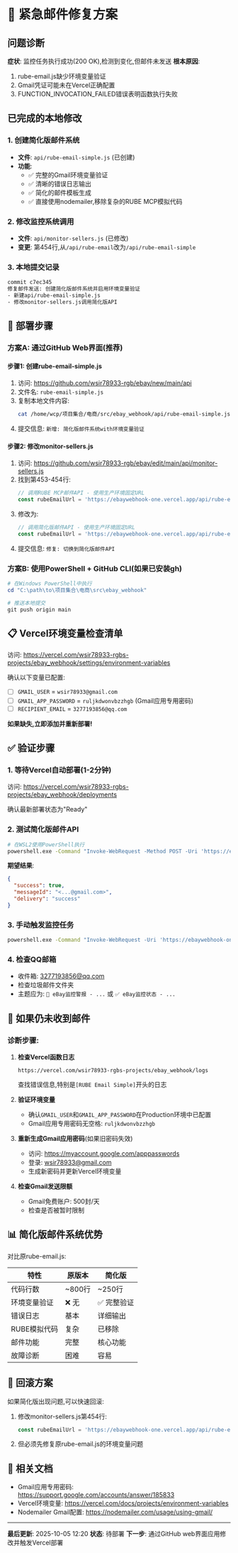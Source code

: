 # 🚨 紧急邮件修复方案

## 问题诊断

**症状**: 监控任务执行成功(200 OK),检测到变化,但邮件未发送
**根本原因**:
1. rube-email.js缺少环境变量验证
2. Gmail凭证可能未在Vercel正确配置
3. FUNCTION_INVOCATION_FAILED错误表明函数执行失败

## 已完成的本地修改

### 1. 创建简化版邮件系统
- **文件**: `api/rube-email-simple.js` (已创建)
- **功能**:
  - ✅ 完整的Gmail环境变量验证
  - ✅ 清晰的错误日志输出
  - ✅ 简化的邮件模板生成
  - ✅ 直接使用nodemailer,移除复杂的RUBE MCP模拟代码

### 2. 修改监控系统调用
- **文件**: `api/monitor-sellers.js` (已修改)
- **变更**: 第454行,从`/api/rube-email`改为`/api/rube-email-simple`

### 3. 本地提交记录
```bash
commit c7ec345
修复邮件发送: 创建简化版邮件系统并启用环境变量验证
- 新建api/rube-email-simple.js
- 修改monitor-sellers.js调用简化版API
```

## 🔧 部署步骤

### 方案A: 通过GitHub Web界面(推荐)

#### 步骤1: 创建rube-email-simple.js

1. 访问: https://github.com/wsir78933-rgb/ebay/new/main/api
2. 文件名: `rube-email-simple.js`
3. 复制本地文件内容:
   ```bash
   cat /home/wcp/项目集合/电商/src/ebay_webhook/api/rube-email-simple.js
   ```
4. 提交信息: `新增: 简化版邮件系统with环境变量验证`

#### 步骤2: 修改monitor-sellers.js

1. 访问: https://github.com/wsir78933-rgb/ebay/edit/main/api/monitor-sellers.js
2. 找到第453-454行:
   ```javascript
   // 调用RUBE MCP邮件API - 使用生产环境固定URL
   const rubeEmailUrl = 'https://ebaywebhook-one.vercel.app/api/rube-email';
   ```
3. 修改为:
   ```javascript
   // 调用简化版邮件API - 使用生产环境固定URL
   const rubeEmailUrl = 'https://ebaywebhook-one.vercel.app/api/rube-email-simple';
   ```
4. 提交信息: `修复: 切换到简化版邮件API`

### 方案B: 使用PowerShell + GitHub CLI(如果已安装gh)

```powershell
# 在Windows PowerShell中执行
cd "C:\path\to\项目集合\电商\src\ebay_webhook"

# 推送本地提交
git push origin main
```

## 📋 Vercel环境变量检查清单

访问: https://vercel.com/wsir78933-rgbs-projects/ebay_webhook/settings/environment-variables

确认以下变量已配置:

- [ ] `GMAIL_USER` = `wsir78933@gmail.com`
- [ ] `GMAIL_APP_PASSWORD` = `ruljkdwonvbzzhgb` (Gmail应用专用密码)
- [ ] `RECIPIENT_EMAIL` = `3277193856@qq.com`

**如果缺失,立即添加并重新部署!**

## ✅ 验证步骤

### 1. 等待Vercel自动部署(1-2分钟)

访问: https://vercel.com/wsir78933-rgbs-projects/ebay_webhook/deployments

确认最新部署状态为"Ready"

### 2. 测试简化版邮件API

```bash
# 在WSL2使用PowerShell执行
powershell.exe -Command "Invoke-WebRequest -Method POST -Uri 'https://ebaywebhook-one.vercel.app/api/rube-email-simple' -ContentType 'application/json' -Body '{\"changes\":{\"hasChanges\":true,\"newListings\":[{\"itemId\":\"test\",\"title\":\"测试商品\",\"price\":99,\"seller\":\"测试卖家\"}]},\"monitoringStats\":{\"monitoringDays\":1}}'"
```

**期望结果**:
```json
{
  "success": true,
  "messageId": "<...@gmail.com>",
  "delivery": "success"
}
```

### 3. 手动触发监控任务

```bash
powershell.exe -Command "Invoke-WebRequest -Uri 'https://ebaywebhook-one.vercel.app/api/monitor-sellers'"
```

### 4. 检查QQ邮箱

- 收件箱: 3277193856@qq.com
- 检查垃圾邮件文件夹
- 主题应为: `🚨 eBay监控警报 - ...` 或 `✅ eBay监控状态 - ...`

## 🐛 如果仍未收到邮件

### 诊断步骤:

1. **检查Vercel函数日志**
   ```
   https://vercel.com/wsir78933-rgbs-projects/ebay_webhook/logs
   ```
   查找错误信息,特别是`[RUBE Email Simple]`开头的日志

2. **验证环境变量**
   - 确认`GMAIL_USER`和`GMAIL_APP_PASSWORD`在Production环境中已配置
   - Gmail应用专用密码无空格: `ruljkdwonvbzzhgb`

3. **重新生成Gmail应用密码**(如果旧密码失效)
   - 访问: https://myaccount.google.com/apppasswords
   - 登录: wsir78933@gmail.com
   - 生成新密码并更新Vercel环境变量

4. **检查Gmail发送限额**
   - Gmail免费账户: 500封/天
   - 检查是否被暂时限制

## 📊 简化版邮件系统优势

对比原rube-email.js:

| 特性 | 原版本 | 简化版 |
|------|--------|--------|
| 代码行数 | ~800行 | ~250行 |
| 环境变量验证 | ❌ 无 | ✅ 完整验证 |
| 错误日志 | 基本 | 详细输出 |
| RUBE模拟代码 | 复杂 | 已移除 |
| 邮件功能 | 完整 | 核心功能 |
| 故障诊断 | 困难 | 容易 |

## 🔄 回滚方案

如果简化版出现问题,可以快速回滚:

1. 修改monitor-sellers.js第454行:
   ```javascript
   const rubeEmailUrl = 'https://ebaywebhook-one.vercel.app/api/rube-email';
   ```

2. 但必须先修复原rube-email.js的环境变量问题

## 📝 相关文档

- Gmail应用专用密码: https://support.google.com/accounts/answer/185833
- Vercel环境变量: https://vercel.com/docs/projects/environment-variables
- Nodemailer Gmail配置: https://nodemailer.com/usage/using-gmail/

---

**最后更新**: 2025-10-05 12:20
**状态**: 待部署
**下一步**: 通过GitHub web界面应用修改并触发Vercel部署
